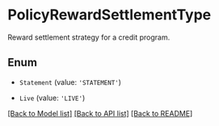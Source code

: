 # PolicyRewardSettlementType

Reward settlement strategy for a credit program.

## Enum

* `Statement` (value: `'STATEMENT'`)

* `Live` (value: `'LIVE'`)

[[Back to Model list]](../README.md#documentation-for-models) [[Back to API list]](../README.md#documentation-for-api-endpoints) [[Back to README]](../README.md)
